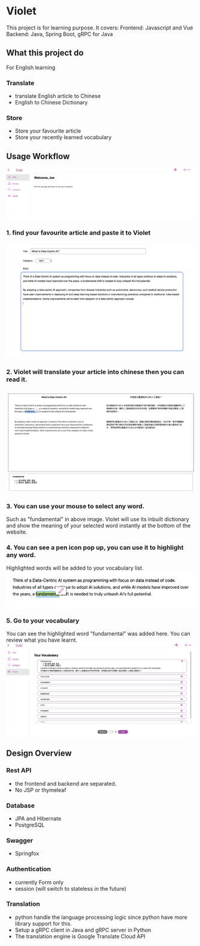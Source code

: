 # Violet
This project is for learning purpose. It covers: 
Frontend: Javascript and Vue
Backend: Java, Spring Boot, gRPC for Java

## What this project do
For English learning
### Translate
- translate English article to Chinese
- English to Chinese Dictionary
### Store
- Store your favourite article
- Store your recently learned vocabulary

## Usage Workflow
![home](images/homepage.png)
### 1. find your favourite article and paste it to Violet
![Add article](images/add.png)
### 2. Violet will translate your article into chinese then you can read it.
![Read article](images/read.png)
### 3. You can use your mouse to select any word.
Such as "fundamental" in above image. Violet will use its inbuilt dictionary and show the meaning of your selected word
instantly at the bottom of the website.
### 4. You can see a pen icon pop up, you can use it to highlight any word.
Highlighted words will be added to your vocabulary list.
![Highlight](images/highlight.png)
### 5. Go to your vocabulary
You can see the highlighted word "fundamental" was added here. You can review what you have learnt.
![vocab](images/vocab.png)

## Design Overview
### Rest API
- the frontend and backend are separated. 
- No JSP or thymeleaf 
### Database
- JPA and Hibernate
- PostgreSQL
### Swagger
- Springfox
### Authentication
- currently Form only 
- session (will switch to stateless in the future)
### Translation
- python handle the language processing logic since python have more library support for this. 
- Setup a gRPC client in Java and gRPC server in Python
- The translation engine is Google Translate Cloud API
